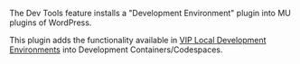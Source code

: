 The Dev Tools feature installs a "Development Environment" plugin into MU plugins of WordPress.

This plugin adds the functionality available in [VIP Local Development Environments](https://docs.wpvip.com/vip-local-development-environment/) into Development Containers/Codespaces.
